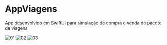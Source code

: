 # AppViagens
App desenvolvido em SwiftUI para simulação de compra e venda de pacote de viagens


![01](https://user-images.githubusercontent.com/59899994/117274943-a6740d80-aeb1-11eb-9170-af8c8c61f738.png)
![02](https://user-images.githubusercontent.com/59899994/117274959-aa079480-aeb1-11eb-8b2a-bd5ae69ed38e.png)
![03](https://user-images.githubusercontent.com/59899994/117274966-ac69ee80-aeb1-11eb-98e1-cbe78c63f5f2.png)
